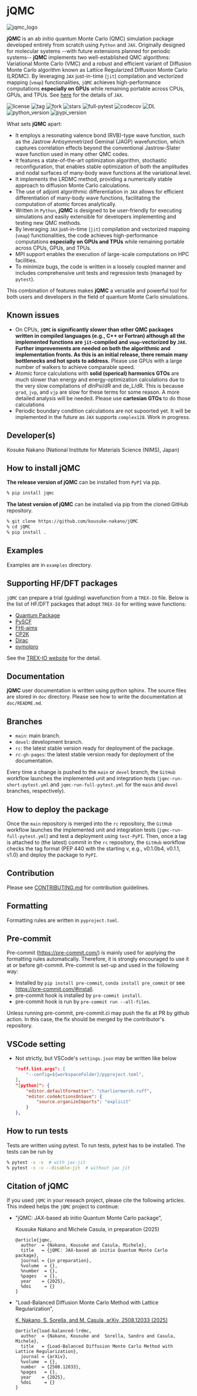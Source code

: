 # jQMC

![jqmc_logo](logo/logo_yoko2.jpg)

**jQMC** is an ab initio quantum Monte Carlo (QMC) simulation package developed entirely from scratch using `Python` and `JAX`. Originally designed for molecular systems --with future extensions planned for periodic systems-- **jQMC** implements two well-established QMC algorithms: Variational Monte Carlo (VMC) and a robust and efficient variant of Diffusion Monte Carlo algorithm known as Lattice Regularized Diffusion Monte Carlo (LRDMC). By leveraging `JAX` just-in-time (`jit`) compilation and vectorized mapping (`vmap`) functionalities, `jQMC` achieves high-performance computations **especially on GPUs** while remaining portable across CPUs, GPUs, and TPUs. See [here](http://jax.readthedocs.io/) for the details of `JAX`.

![license](https://img.shields.io/github/license/kousuke-nakano/jQMC)
![tag](https://img.shields.io/github/v/tag/kousuke-nakano/jQMC)
![fork](https://img.shields.io/github/forks/kousuke-nakano/jQMC?style=social)
![stars](https://img.shields.io/github/stars/kousuke-nakano/jQMC?style=social)
![full-pytest](https://github.com/kousuke-nakano/jQMC/actions/workflows/jqmc-run-full-pytest.yml/badge.svg)
![codecov](https://codecov.io/github/kousuke-nakano/jQMC/graph/badge.svg?token=H0Z7M86C1E)
![DL](https://img.shields.io/pypi/dm/jqmc)
![python_version](https://img.shields.io/pypi/pyversions/jqmc)
![pypi_version](https://badge.fury.io/py/jqmc.svg)

What sets **jQMC** apart:

- It employs a resonating valence bond (RVB)-type wave function, such as the Jastrow Antisymmetrized Geminal (JAGP) wavefunction, which captures correlation effects beyond the conventional Jastrow-Slater wave function used in many other QMC codes.
- It features a state-of-the-art optimization algorithm, stochastic reconfiguration, that enables stable optimization of both the amplitudes and nodal surfaces of many-body wave functions at the variational level.
- It implements the LRDMC method, providing a numerically stable approach to diffusion Monte Carlo calculations.
- The use of adjoint algorithmic differentiation in `JAX` allows for efficient differentiation of many-body wave functions, facilitating the computation of atomic forces analytically.
- Written in `Python`, **jQMC** is designed to be user-friendly for executing simulations and easily extensible for developers implementing and testing new QMC methods.
- By leveraging `JAX` just-in-time (`jit`) compilation and vectorized mapping (`vmap`) functionalities, the code achieves high-performance computations **especially on GPUs and TPUs** while remaining portable across CPUs, GPUs, and TPUs.
- MPI support enables the execution of large-scale computations on HPC facilities.
- To minimize bugs, the code is written in a loosely coupled manner and includes comprehensive unit tests and regression tests (managed by `pytest`).

This combination of features makes **jQMC** a versatile and powerful tool for both users and developers in the field of quantum Monte Carlo simulations.

## Known issues
- On CPUs, **`jQMC` is significantly slower than other QMC packages written in compiled languages (e.g., C++ or Fortran) although all the implemented functions are `jit`-compiled and `vmap`-vectorized by `JAX`. Further improvements are needed on both the algorithmic and implementation fronts. As this is an initial release, there remain many bottlenecks and hot spots to address.** Please use GPUs with a large number of walkers to achieve comparable speed.
- Atomic force calculations with **solid (sperical) harmonics GTOs** are much slower than energy and energy-optimization calculations due to the very slow compilations of dlnPsi/dR and de_L/dR. This is because `grad`, `jvp`, and `vjp` are slow for these terms for some reason. A more detailed analysis will be needed. Please use **cartesian GTOs** to do those calculations
- Periodic boundary condition calculations are not supoorted yet. It will be implemented in the future as `JAX` supports `complex128`. Work in progress.

## Developer(s)
Kosuke Nakano (National Institute for Materials Science (NIMS), Japan)


## How to install jQMC

**The release version of jQMC** can be installed from `PyPI` via pip.

```bash
% pip install jqmc
```

**The latest version of jQMC** can be installed via pip from the cloned GitHub repository.

```bash
% git clone https://github.com/kousuke-nakano/jQMC
% cd jQMC
% pip install .
```


## Examples
Examples are in `examples` directory.


## Supporting HF/DFT packages
`jQMC` can prepare a trial (guiding) wavefunction from a `TREX-IO` file. Below is the list of HF/DFT packages that adopt `TREX-IO` for writing wave functions:

- [Quantum Package](https://github.com/QuantumPackage/qp2)
- [PySCF](https://github.com/pyscf/pyscf)
- [FHI-aims](https://fhi-aims.org/)
- [CP2K](https://github.com/cp2k/cp2k)
- [Dirac](https://www.diracprogram.org)
- [pymolpro](https://molpro.github.io/pymolpro)

See the [TREX-IO website](https://github.com/TREX-CoE/trexio) for the detail.


## Documentation

**jQMC** user documentation is written using python sphinx. The source files are
stored in `doc` directory. Please see how to write the documentation at
`doc/README.md`.

## Branches

 - `main`: main branch.
 - `devel`: development branch.
 - `rc`: the latest stable version ready for deployment of the package.
 - `rc-gh-pages`: the latest stable version ready for deployment of the documentation.

Every time a change is pushed to the `main` or `devel` branch, the `GitHub` workflow launches the implemented unit and integration tests (`jqmc-run-short-pytest.yml` and `jqmc-run-full-pytest.yml` for the `main` and `devel` branches, respectively).

## How to deploy the package

Once the `main` repository is merged into the `rc` repository, the `GitHub` workflow launches the implemented unit and integration tests (`jqmc-run-full-pytest.yml`) and test a deployment using `test-PyPI`. Then, once a tag is attached to (the latest) commit in the `rc` repository, the `GitHub` workflow checks the tag format (PEP 440 with the starting v, e.g., v0.1.0b4, v0.1.1, v1.0) and deploy the package to `PyPI`.

## Contribution

Please see [CONTRIBUTING.md](CONTRIBUTING.md) for contribution guidelines.

## Formatting

Formatting rules are written in `pyproject.toml`.

## Pre-commit

Pre-commit (https://pre-commit.com/) is mainly used for applying the formatting
rules automatically. Therefore, it is strongly encouraged to use it at or before
git-commit. Pre-commit is set-up and used in the following way:

- Installed by `pip install pre-commit`, `conda install pre_commit` or see
  https://pre-commit.com/#install.
- pre-commit hook is installed by `pre-commit install`.
- pre-commit hook is run by `pre-commit run --all-files`.

Unless running pre-commit, pre-commit.ci may push the fix at PR by github
action. In this case, the fix should be merged by the contributor's repository.

## VSCode setting
- Not strictly, but VSCode's `settings.json` may be written like below

  ```json
  "ruff.lint.args": [
      "--config=${workspaceFolder}/pyproject.toml",
  ],
  "[python]": {
      "editor.defaultFormatter": "charliermarsh.ruff",
      "editor.codeActionsOnSave": {
          "source.organizeImports": "explicit"
      }
  },
  ```

## How to run tests

Tests are written using pytest. To run tests, pytest has to be installed.
The tests can be run by

```bash
% pytest -s -v  # with jax-jit
% pytest -s -v --disable-jit  # without jax jit
```

## Citation of jQMC

If you used `jQMC` in your reseach project, please cite the following articles. This indeed helps the `jQMC` project to continue:

- "jQMC: JAX-based ab initio Quantum Monte Carlo package",

  Kousuke Nakano and Michele Casula, in preparation (2025)

  ```
  @article{jqmc,
    author  = {Nakano, Kousuke and Casula, Michele},
    title   = {jQMC: JAX-based ab initio Quantum Monte Carlo package},
    journal = {in preparation},
    %volume  = {},
    %number  = {},
    %pages   = {},
    year    = {2025},
    %doi     = {}
  }
  ```

- "Load-Balanced Diffusion Monte Carlo Method with Lattice Regularization",

  [K. Nakano, S. Sorella, and M. Casula, arXiv, 2508.12033 (2025)](https://doi.org/10.48550/arXiv.2508.12033)

  ```
  @article{load-balanced-lrdmc,
    author  = {Nakano, Kousuke and  Sorella, Sandro and Casula, Michele},
    title   = {Load-Balanced Diffusion Monte Carlo Method with Lattice Regularization},
    journal = {arXiv},
    %volume  = {},
    number  = {2508.12033},
    %pages   = {},
    year    = {2025},
    %doi     = {}
  }
  ```
